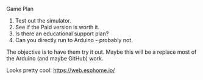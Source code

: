 Game Plan

1. Test out the simulator.
2. See if the Paid version is worth it.
3. Is there an educational support plan?
4. Can you directly run to Arduino - probably not.

The objective is to have them try it out. Maybe this will be a replace most of the Arduino (and maybe GitHub) work.  

Looks pretty cool: https://web.esphome.io/
